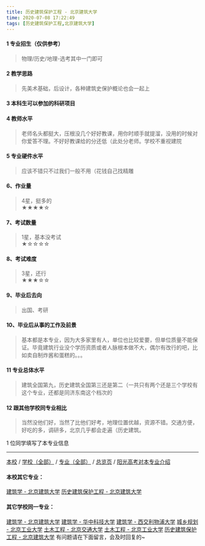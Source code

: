 ```yaml
---
title: 历史建筑保护工程 - 北京建筑大学
time: 2020-07-08 17:22:49
tags: [历史建筑保护工程,北京建筑大学]
---
```

#### 1 专业招生（仅供参考）  
> 物理/历史/地理-选考其中一门即可



#### 2 教学思路  
> 先美术基础，后设计，各种建筑史保护概论也会一起上



#### 3 本科生可以参加的科研项目  
>  



#### 4 教师水平
> 老师名头都挺大，压根没几个好好教课，用你时顺手就提溜，没用的时候对你爱答不理。不好好教课给的分还低（此处分老师。学校不重视建院



#### 5 专业硬件水平
> 应该不错只不过我们一般不用（花钱自己找精雕



#### 6、作业量
> 4星，挺多的  
★★★★☆



#### 7、考试数量  
> 1星，基本没考试   
★☆☆☆☆



#### 8、考试难度  
> 3星，还行   
★★★☆☆



#### 9、毕业后去向  
> 出国、考研



#### 10、毕业后从事的工作及前景  
> 基本都是本专业，因为大多家里有人，单位也比较爱要，但单位质量不能保证。毕竟建筑行业没个学历资质或者人脉根本做不大，偶尔有改行的吧，比如卖自制炸酱和蛋糕的。。。



#### 11 专业总体水平 
> 建筑全国第九，历史建筑全国第三还是第二（一共只有两个还是三个学校有这个专业，还都是同济东南这个档次的



####  12 跟其他学校同专业相比 
> 当然没他们好，当然了比他们好考，地理位置优越，资源不错。交通方便，好吃的多，调研多，北京几乎都会走遍（历史建筑。



1 位同学填写了本专业信息
***
[本校](http://www.jianshu.com/p/4651b38c17f6) / [学校（全部）](http://www.jianshu.com/p/3efa6bcca419) / [专业（全部）](http://www.jianshu.com/p/2d4c6d3552c2) / [总览页](http://www.jianshu.com/p/445daeb4fa00) / [阳光高考对本专业介绍](http://gaokao.chsi.com.cn/sch/zyk/view.do?schId=73394574&specId=73384484)
#### 本校其它专业：
[建筑学 - 北京建筑大学](http://www.jianshu.com/p/41ec2a97fb2d)
[历史建筑保护工程 - 北京建筑大学](http://www.jianshu.com/p/8100a59a58ed)
#### 其它学校同一专业：
[建筑学 - 北京建筑大学](http://www.jianshu.com/p/41ec2a97fb2d)
[建筑学 - 华中科技大学](http://www.jianshu.com/p/f8b31bbcc6b9)
[建筑学 - 西交利物浦大学](http://www.jianshu.com/p/d5e6f4b7f09d)
[城乡规划 - 北京工业大学](http://www.jianshu.com/p/608d0f13dc58)
[土木工程 - 北京交通大学](http://www.jianshu.com/p/1d37b9a7a0a5)
[土木工程 - 北京工业大学](http://www.jianshu.com/p/897ea4d65bab)
[历史建筑保护工程 - 北京建筑大学](http://www.jianshu.com/p/8100a59a58ed)
有问题请在下面留言，会及时回复的~